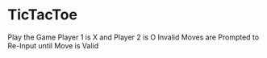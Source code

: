 # TicTacToe
Play the Game
Player 1 is X and Player 2 is O
Invalid Moves are Prompted to Re-Input until Move is Valid
